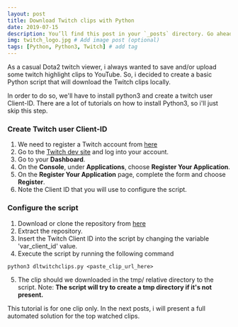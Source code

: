 ```yaml
---
layout: post
title: Download Twitch clips with Python
date: 2019-07-15
description: You’ll find this post in your `_posts` directory. Go ahead and edit it and re-build the site to see your changes. # Add post description (optional)
img: twitch_logo.jpg # Add image post (optional)
tags: [Python, Python3, Twitch] # add tag
---
```


As a casual Dota2 twitch viewer, i always wanted to save and/or upload some twitch highlight clips to YouTube.
So, i decided to create a basic Python script that will download the Twitch clips locally.

In order to do so, we'll have to install python3 and create a twitch user Client-ID.
There are a lot of tutorials on how to install Python3, so i'll just skip this step.

### Create Twitch user Client-ID

1. We need to register a Twitch account from [here](https://www.twitch.tv/signup)
2. Go to the [Twitch dev site](https://dev.twitch.tv) and log into your account.
3. Go to your **Dashboard**.
4. On the **Console**, under **Applications**, choose **Register Your Application**.
5. On the **Register Your Application** page, complete the form and choose **Register**.
6. Note the Client ID that you will use to configure the script.

### Configure the script
1. Download or clone the repository from [here](https://github.com/kirovtome/python-twitch-clips)  
2. Extract the repository.  
3. Insert the Twitch Client ID into the script by changing the variable 'var_client_id' value.  
4. Execute the script by running the following command
```console
python3 dltwitchclips.py <paste_clip_url_here>
```
5. The clip should we downloaded in the tmp/ relative directory to the script.
Note: **The script will try to create a tmp directory if it's not present.**


This tutorial is for one clip only. In the next posts, i will present a full automated solution for the top watched clips.